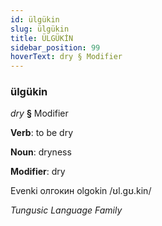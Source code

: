 ```yaml
---
id: ülgükin
slug: ülgükin
title: ÜLGÜKİN
sidebar_position: 99
hoverText: dry § Modifier
---
```


### ülgükin

*dry* **§** Modifier

**Verb**: to be dry

**Noun**: dryness

**Modifier**: dry

Evenki олгокин olgokin /ʊl.gʊ.kin/

*Tungusic Language Family*